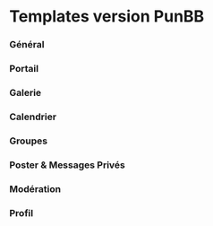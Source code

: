 # Templates version PunBB


### Général


### Portail


### Galerie


### Calendrier


### Groupes


### Poster & Messages Privés


### Modération


### Profil

